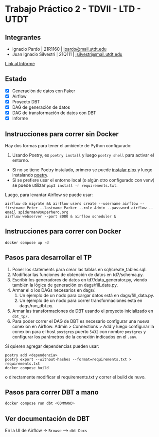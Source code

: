 # Trabajo Práctico 2 - TDVII - LTD - UTDT

## Integrantes

- Ignacio Pardo | 21R1160 | [ipardo@mail.utdt.edu](mailto:ipardo@mail.utdt.edu)
- Juan Ignacio Silvestri | 21Q111 | [jsilvestri@mail.utdt.edu](mailto:jsilvestri@mail.utdt.edu)

[Link al Informe](https://github.com/IgnacioPardo/TP2_TDVII/blob/027f507e57b7c34011382553b30ab076d7662d6c/informe.pdf)

## Estado

- [x] Generación de datos con Faker
- [x] Airflow
- [x] Proyecto DBT
- [x] DAG de generación de datos
- [x] DAG de transformación de datos con DBT
- [x] Informe

## Instrucciones para correr sin Docker

Hay dos formas para tener el ambiente de Python configurado:
1. Usando Poetry, es `poetry install` y luego `poetry shell` para activar el entorno. 

* Si no se tiene Poetry instalado, primero se puede [instalar pipx](https://pipx.pypa.io/stable/installation/) y luego instalando [poetry](https://python-poetry.org/docs/#installing-with-pipx).
* Si se prefiere usar el entorno local (o algún otro configurado con venv) se puede utilizar `pip3 install -r requirements.txt`.

Luego, para levantar Airflow se puede usar:

```
airflow db migrate && airflow users create --username airflow --firstname Peter --lastname Parker --role Admin --password airflow --email spiderman@superhero.org
airflow webserver --port 8080 & airflow scheduler &
```

## Instrucciones para correr con Docker

```
docker compose up -d
```

## Pasos para desarrollar el TP

1. Poner los statements para crear las tablas en sql/create_tables.sql.
2. Modificar las funciones de obtención de datos en td7/schema.py.
3. Escribir los generadores de datos en td7/data_generator.py, viendo también la lógica de generación en dags/fill_data.py.
4. Armar el o los DAGs necesarios en dags/.
    1. Un ejemplo de un nodo para cargar datos está en dags/fill_data.py.
    2. Un ejemplo de un nodo para correr transformaciones está en dags/run_dbt.py.
5. Armar las transformaciones de DBT usando el proyecto inicializado en `dbt_tp/`.
6. Para poder correr el DAG de DBT es necesario configurar una nueva conexión en Airflow: Admin > Connections > Add y luego configurar la conexión para el host `postgres` puerto `5432` con nombre `postgres` y configurar los parámetros de la conexión indicados en el `.env`.

Si quieren agregar dependencias pueden usar:

```
poetry add <dependencia>
poetry export --without-hashes --format=requirements.txt > requirements.txt
docker compose build
```

o directamente modificar el requirements.txt y correr el build de nuvo.

## Pasos para correr DBT a mano
```bash
docker compose run dbt <COMMAND>
```

## Ver documentación de DBT

En la UI de Airflow -> `Browse` --> `dbt Docs`
